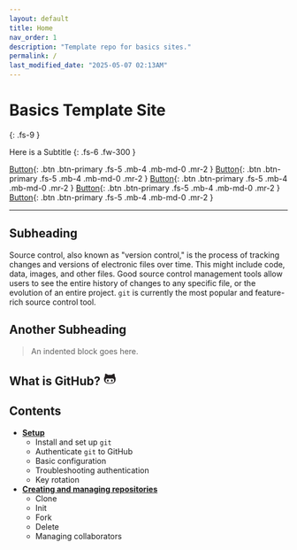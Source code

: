 ```yaml
---
layout: default
title: Home
nav_order: 1
description: "Template repo for basics sites."
permalink: /
last_modified_date: "2025-05-07 02:13AM"
---
```


# Basics Template Site
{: .fs-9 }

Here is a Subtitle
{: .fs-6 .fw-300 }

[Button](docs/setup/){: .btn .btn-primary .fs-5 .mb-4 .mb-md-0 .mr-2 }
[Button](docs/setup/){: .btn .btn-primary .fs-5 .mb-4 .mb-md-0 .mr-2 }
[Button](docs/setup/){: .btn .btn-primary .fs-5 .mb-4 .mb-md-0 .mr-2 }
[Button](docs/setup/){: .btn .btn-primary .fs-5 .mb-4 .mb-md-0 .mr-2 }
[Button](docs/setup/){: .btn .btn-primary .fs-5 .mb-4 .mb-md-0 .mr-2 }

---

## Subheading

Source control, also known as "version control," is the process of tracking changes and versions of electronic files over time. This might include code, data, images, and other files. Good source control management tools allow users to see the entire history of changes to any specific file, or the evolution of an entire project. `git` is currently the most popular and feature-rich source control tool.

## Another Subheading

> An indented block goes here.

## What is GitHub? <img src="https://raw.githubusercontent.com/UVADS/git-basics/refs/heads/main/_assets/images/octocat-24.png" />


## Contents

- [**Setup**](docs/setup/)
  - Install and set up `git`
  - Authenticate `git` to GitHub
  - Basic configuration
  - Troubleshooting authentication
  - Key rotation
- [**Creating and managing repositories**](docs/creating-repositories/)
  - Clone
  - Init
  - Fork
  - Delete
  - Managing collaborators
